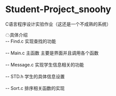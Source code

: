 # Student-Project_snoohy
C语言程序设计实验作业（这还是一个不成熟的系统）

☁具体介绍<br>
-- Find.c 实现查找的功能<br><br>
-- Main.c 主函数 主要是界面并且调用各个函数<br><br>
-- Message.c 实现学生信息相关的功能<br><br>
-- STD.h 学生的具体信息设置<br><br>
-- Sort.c 排序相关函数的实现<br><br>
